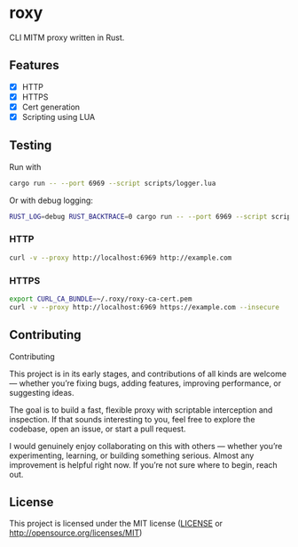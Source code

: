 # roxy

CLI MITM proxy written in Rust.

## Features

- [x] HTTP
- [x] HTTPS
- [x] Cert generation
- [x] Scripting using LUA

## Testing

Run with

```bash
cargo run -- --port 6969 --script scripts/logger.lua
```

Or with debug logging:

```bash
RUST_LOG=debug RUST_BACKTRACE=0 cargo run -- --port 6969 --script scripts/logger.lua
```

### HTTP

```bash
curl -v --proxy http://localhost:6969 http://example.com
```

### HTTPS

```bash
export CURL_CA_BUNDLE=~/.roxy/roxy-ca-cert.pem
curl -v --proxy http://localhost:6969 https://example.com --insecure
```

## Contributing

Contributing

This project is in its early stages, and contributions of all kinds are welcome — whether you’re fixing bugs, adding features, improving performance, or suggesting ideas.

The goal is to build a fast, flexible proxy with scriptable interception and inspection. If that sounds interesting to you, feel free to explore the codebase, open an issue, or start a pull request.

I would genuinely enjoy collaborating on this with others — whether you’re experimenting, learning, or building something serious. Almost any improvement is helpful right now. If you’re not sure where to begin, reach out.

## License

This project is licensed under the MIT license ([LICENSE] or <http://opensource.org/licenses/MIT>)

[LICENSE]: ./LICENSE
